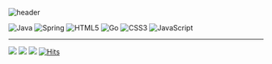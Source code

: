 
![header](https://capsule-render.vercel.app/api?type=transparent&height=300&section=header&text=jootang2&fontSize=90&animation=twinkling)

![Java](https://img.shields.io/badge/java-%23ED8B00.svg?style=for-the-badge&logo=java&logoColor=white)
![Spring](https://img.shields.io/badge/spring-%236DB33F.svg?style=for-the-badge&logo=spring&logoColor=white)
![HTML5](https://img.shields.io/badge/html5-%23E34F26.svg?style=for-the-badge&logo=html5&logoColor=white)
![Go](https://img.shields.io/badge/go-%2300ADD8.svg?style=for-the-badge&logo=go&logoColor=white)
![CSS3](https://img.shields.io/badge/css3-%231572B6.svg?style=for-the-badge&logo=css3&logoColor=white)
![JavaScript](https://img.shields.io/badge/javascript-%23323330.svg?style=for-the-badge&logo=javascript&logoColor=%23F7DF1E)
****

![](http://github-profile-summary-cards.vercel.app/api/cards/profile-details?username=jootang2&theme=zenburn)
![](http://github-profile-summary-cards.vercel.app/api/cards/repos-per-language?username=jootang2&theme=zenburn)
![](http://github-profile-summary-cards.vercel.app/api/cards/stats?username=jootang2&theme=zenburn)
[![Hits](https://hits.seeyoufarm.com/api/count/incr/badge.svg?url=https%3A%2F%2Fgithub.com%2Fjootang2&count_bg=%2379C83D&title_bg=%23555555&icon=github.svg&icon_color=%23E7E7E7&title=hits&edge_flat=false)](https://hits.seeyoufarm.com)
